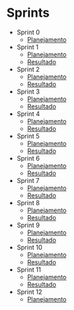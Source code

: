 # Sprints
- Sprint 0
    - [Planejamento](sprints/sprint0/planejamento)
- Sprint 1
    - [Planejamento](sprints/sprint1/planejamento)
    - [Resultado](sprints/sprint1/resultado)
- Sprint 2
    - [Planejamento](sprints/sprint2/planejamento)
    - [Resultado](sprints/sprint2/resultado)
- Sprint 3
    - [Planejamento](sprints/sprint3/planejamento)
    - [Resultado](sprints/sprint3/resultado)
- Sprint 4
    - [Planejamento](sprints/sprint4/planejamento)
    - [Resultado](sprints/sprint4/resultado)
- Sprint 5
    - [Planejamento](sprints/sprint5/planejamento)
    - [Resultado](sprints/sprint5/resultado)
- Sprint 6
    - [Planejamento](sprints/sprint6/planejamento)
    - [Resultado](sprints/sprint6/resultado)
- Sprint 7
    - [Planejamento](sprints/sprint7/planejamento)
    - [Resultado](sprints/sprint7/resultado)
- Sprint 8
    - [Planejamento](sprints/sprint8/planejamento)
    - [Resultado](sprints/sprint8/resultado)
- Sprint 9
    - [Planejamento](sprints/sprint9/planejamento)
    - [Resultado](sprints/sprint9/resultado)
- Sprint 10
    - [Planejamento](sprints/sprint10/planejamento)
    - [Resultado](sprints/sprint10/resultado)
- Sprint 11
    - [Planejamento](sprints/sprint11/planejamento)
    - [Resultado](sprints/sprint11/resultado)
- Sprint 12
    - [Planejamento](sprints/sprint12/planejamento)
